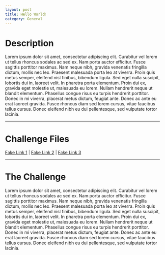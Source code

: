 ```yaml
---
layout: post
title: Hello World!
category: General
---
```


# Description
Lorem ipsum dolor sit amet, consectetur adipiscing elit. Curabitur vel lorem ut tellus rhoncus sodales ac sed ex. Nam porta auctor efficitur. Fusce sagittis porttitor maximus. Nam neque nibh, gravida venenatis fringilla dictum, mollis nec leo. Praesent malesuada porta leo at viverra. Proin quis metus semper, eleifend nisl finibus, bibendum ligula. Sed eget nulla suscipit, lobortis dui in, laoreet velit. In pharetra porta elementum. Proin dui ex, gravida eget molestie ut, malesuada eu lorem. Nullam hendrerit neque ut blandit elementum. Phasellus congue risus eu turpis hendrerit porttitor. Donec in mi viverra, placerat metus dictum, feugiat ante. Donec ac ante eu erat laoreet gravida. Fusce rhoncus diam sed lorem cursus, vitae faucibus tellus cursus. Donec eleifend nibh eu dui pellentesque, sed vulputate tortor lacinia.

---

# Challenge Files
[Fake Link 1](http://google.com) |
[Fake Link 2](http://google.com) |
[Fake Link 3](http://google.com)

---

# The Challenge

 Lorem ipsum dolor sit amet, consectetur adipiscing elit. Curabitur vel lorem ut tellus rhoncus sodales ac sed ex. Nam porta auctor efficitur. Fusce sagittis porttitor maximus. Nam neque nibh, gravida venenatis fringilla dictum, mollis nec leo. Praesent malesuada porta leo at viverra. Proin quis metus semper, eleifend nisl finibus, bibendum ligula. Sed eget nulla suscipit, lobortis dui in, laoreet velit. In pharetra porta elementum. Proin dui ex, gravida eget molestie ut, malesuada eu lorem. Nullam hendrerit neque ut blandit elementum. Phasellus congue risus eu turpis hendrerit porttitor. Donec in mi viverra, placerat metus dictum, feugiat ante. Donec ac ante eu erat laoreet gravida. Fusce rhoncus diam sed lorem cursus, vitae faucibus tellus cursus. Donec eleifend nibh eu dui pellentesque, sed vulputate tortor lacinia.
